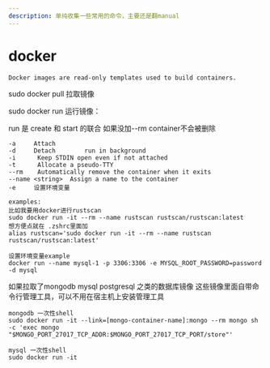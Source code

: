 ```yaml
---
description: 单纯收集一些常用的命令，主要还是翻manual
---
```


# docker

`Docker images are read-only templates used to build containers.`

sudo docker pull    拉取镜像

sudo docker run    运行镜像：

run 是 create 和 start 的联合 如果没加--rm container不会被删除

```
-a     Attach
-d     Detach        run in background
-i      Keep STDIN open even if not attached
-t      Allocate a pseudo-TTY
--rm    Automatically remove the container when it exits
--name <string>  Assign a name to the container
-e     设置环境变量

examples:
比如我要用docker进行rustscan
sudo docker run -it --rm --name rustscan rustscan/rustscan:latest
想方便点就在 .zshrc里面加
alias rustscan='sudo docker run -it --rm --name rustscan rustscan/rustscan:latest'

设置环境变量example
docker run --name mysql-1 -p 3306:3306 -e MYSQL_ROOT_PASSWORD=password -d mysql
```



如果拉取了mongodb mysql postgresql 之类的数据库镜像   这些镜像里面自带命令行管理工具，可以不用在宿主机上安装管理工具



```
mongodb 一次性shell
sudo docker run -it --link=[mongo-container-name]:mongo --rm mongo sh -c 'exec mongo "$MONGO_PORT_27017_TCP_ADDR:$MONGO_PORT_27017_TCP_PORT/store"'

mysql 一次性shell
sudo docker run -it 


```
